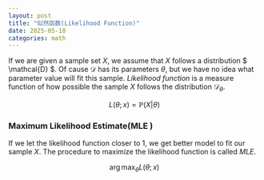 ```yaml
---
layout: post
title: "似然函数(Likelihood Function)"
date: 2025-05-18
categories: math
---
```

If we are given a sample set $X$, we assume that $X$ follows a distribution $ \mathcal{D} $. Of cause $\mathcal{D}$ has its parameters $\theta$, but we have no idea what parameter value will fit this sample. *Likelihood function* is a measure function of how possible the sample $X$ follows the distribution $\mathcal{D}_\theta$. 

$$
L(\theta; x) = \mathbb{P}(X|\theta)
$$

### Maximum Likelihood Estimate(MLE )

If we let the likelihood function closer to 1, we get better model to fit our sample $X$.
The procedure to maximize the likelihood function is called *MLE*. 

$$
\arg\max_{\theta} L(\theta;x)
$$

